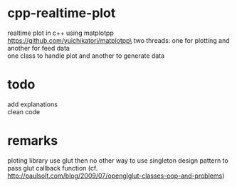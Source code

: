 # cpp-realtime-plot
realtime plot in c++ using matplotpp https://github.com/yuichikatori/matplotpp\
two threads: one for plotting and another for feed data\
one class to handle plot and another to generate data

# todo
add explanations\
clean code

# remarks
ploting library use glut then no other way to use singleton design pattern to pass glut callback function (cf. http://paulsolt.com/blog/2009/07/openglglut-classes-oop-and-problems)
